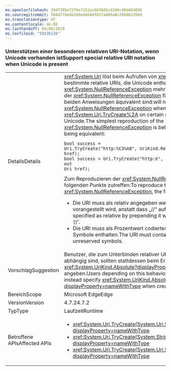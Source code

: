 ```yaml
---
ms.openlocfilehash: 34d7395e72f6ef252ac68366bcd346cd8d464036
ms.sourcegitcommit: 5b6d778ebb269ee6684fb57ad69a8c28b06235b9
ms.translationtype: HT
ms.contentlocale: de-DE
ms.lasthandoff: 04/08/2019
ms.locfileid: "59236126"
---
```

### <a name="support-special-relative-uri-notation-when-unicode-is-present"></a><span data-ttu-id="0d9a7-101">Unterstützen einer besonderen relativen URI-Notation, wenn Unicode vorhanden ist</span><span class="sxs-lookup"><span data-stu-id="0d9a7-101">Support special relative URI notation when Unicode is present</span></span>

|   |   |
|---|---|
|<span data-ttu-id="0d9a7-102">Details</span><span class="sxs-lookup"><span data-stu-id="0d9a7-102">Details</span></span>|<xref:System.Uri> <span data-ttu-id="0d9a7-103">löst beim Aufrufen von <xref:System.Uri.TryCreate%2A> für bestimmte relative URIs, die Unicode enthalten, keine <xref:System.NullReferenceException> mehr aus. Die einfachste Reproduktion der <xref:System.NullReferenceException> finden Sie nachstehend, wobei die beiden Anweisungen äquivalent sind:</span><span class="sxs-lookup"><span data-stu-id="0d9a7-103">will no longer throw a <xref:System.NullReferenceException> when calling <xref:System.Uri.TryCreate%2A> on certain relative URIs containing Unicode.The simplest reproduction of the <xref:System.NullReferenceException> is below, with the two statements being equivalent:</span></span><pre><code class="lang-csharp">bool success = Uri.TryCreate(&quot;http:%C3%A8&quot;, UriKind.RelativeOrAbsolute, out Uri href);&#13;&#10;bool success = Uri.TryCreate(&quot;http:&#232;&quot;, UriKind.RelativeOrAbsolute, out Uri href);&#13;&#10;</code></pre><span data-ttu-id="0d9a7-104">Zum Reproduzieren der <xref:System.NullReferenceException> müssen die folgenden Punkte zutreffen:</span><span class="sxs-lookup"><span data-stu-id="0d9a7-104">To reproduce the <xref:System.NullReferenceException>, the following items must be true:</span></span><ul><li><span data-ttu-id="0d9a7-105">Die URI muss als relativ angegeben werden, indem ihm „http:“ vorangestellt wird, anstatt dass „//“ auf ihn folgt.</span><span class="sxs-lookup"><span data-stu-id="0d9a7-105">The URI must be specified as relative by prepending it with ‘http:’ and not following it with ‘//’.</span></span></li><li><span data-ttu-id="0d9a7-106">Die URI muss als Prozentwert codiertes Unicode oder nicht reservierte Symbole enthalten.</span><span class="sxs-lookup"><span data-stu-id="0d9a7-106">The URI must contain percent-encoded Unicode or unreserved symbols.</span></span></li></ul>|
|<span data-ttu-id="0d9a7-107">Vorschlag</span><span class="sxs-lookup"><span data-stu-id="0d9a7-107">Suggestion</span></span>|<span data-ttu-id="0d9a7-108">Benutzer, die zum Unterbinden relativer URIs von diesem Verhalten abhängig sind, sollten stattdessen beim Erstellen eines URI <xref:System.UriKind.Absolute?displayProperty=nameWithType> angeben.</span><span class="sxs-lookup"><span data-stu-id="0d9a7-108">Users depending on this behavior to disallow relative URIs should instead specify <xref:System.UriKind.Absolute?displayProperty=nameWithType> when creating a URI.</span></span>|
|<span data-ttu-id="0d9a7-109">Bereich</span><span class="sxs-lookup"><span data-stu-id="0d9a7-109">Scope</span></span>|<span data-ttu-id="0d9a7-110">Microsoft Edge</span><span class="sxs-lookup"><span data-stu-id="0d9a7-110">Edge</span></span>|
|<span data-ttu-id="0d9a7-111">Version</span><span class="sxs-lookup"><span data-stu-id="0d9a7-111">Version</span></span>|<span data-ttu-id="0d9a7-112">4.7.2</span><span class="sxs-lookup"><span data-stu-id="0d9a7-112">4.7.2</span></span>|
|<span data-ttu-id="0d9a7-113">Typ</span><span class="sxs-lookup"><span data-stu-id="0d9a7-113">Type</span></span>|<span data-ttu-id="0d9a7-114">Laufzeit</span><span class="sxs-lookup"><span data-stu-id="0d9a7-114">Runtime</span></span>|
|<span data-ttu-id="0d9a7-115">Betroffene APIs</span><span class="sxs-lookup"><span data-stu-id="0d9a7-115">Affected APIs</span></span>|<ul><li><xref:System.Uri.TryCreate(System.Uri,System.Uri,System.Uri@)?displayProperty=nameWithType></li><li><xref:System.Uri.TryCreate(System.String,System.UriKind,System.Uri@)?displayProperty=nameWithType></li><li><xref:System.Uri.TryCreate(System.Uri,System.String,System.Uri@)?displayProperty=nameWithType></li></ul>|
